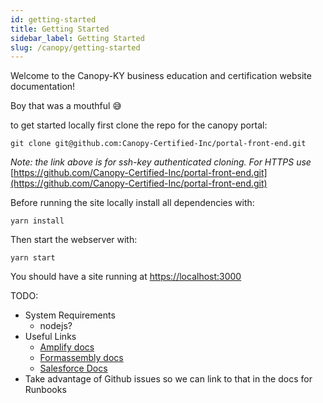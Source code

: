 ```yaml
---
id: getting-started
title: Getting Started
sidebar_label: Getting Started
slug: /canopy/getting-started
---
```


Welcome to the Canopy-KY business education and certification website documentation!

Boy that was a mouthful 😅

to get started locally first clone the repo for the canopy portal:

```
git clone git@github.com:Canopy-Certified-Inc/portal-front-end.git
```

*Note: the link above is for ssh-key authenticated cloning. For HTTPS use* [https://github.com/Canopy-Certified-Inc/portal-front-end.git](https://github.com/Canopy-Certified-Inc/portal-front-end.git)

Before running the site locally install all dependencies with: 

```
yarn install
```

Then start the webserver with:

```
yarn start
```

You should have a site running at [https://localhost:3000](https://localhost:3000)

TODO:
- System Requirements
  - nodejs?
- Useful Links
  - [Amplify docs](https://docs.amplify.aws/)
  - [Formassembly docs](https://help.formassembly.com/help)
  - [Salesforce Docs](https://developer.salesforce.com/docs/)
- Take advantage of Github issues so we can link to that in the docs for
  Runbooks
